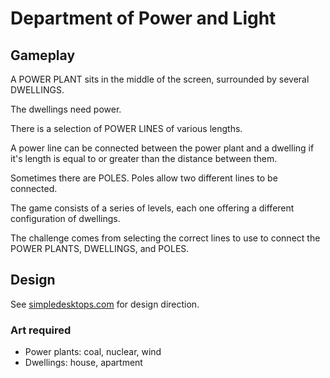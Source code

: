 # Department of Power and Light

## Gameplay

A POWER PLANT sits in the middle of the screen, surrounded by several DWELLINGS.

The dwellings need power.

There is a selection of POWER LINES of various lengths.

A power line can be connected between the power plant and a dwelling if it's length is equal to or greater than the distance between them. 

Sometimes there are POLES. Poles allow two different lines to be connected.

The game consists of a series of levels, each one offering a different configuration of dwellings.

The challenge comes from selecting the correct lines to use to connect the POWER PLANTS, DWELLINGS, and POLES.

## Design

See [simpledesktops.com]() for design direction.

### Art required

- Power plants: coal, nuclear, wind
- Dwellings: house, apartment

